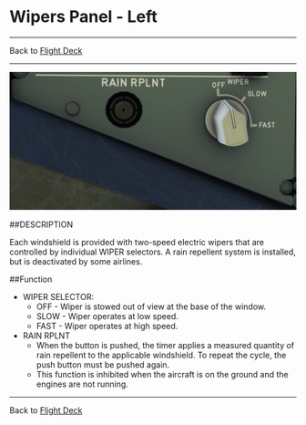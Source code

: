 # Wipers Panel - Left

---

Back to [Flight Deck](../flight-deck.md)

---

![Wipers Panel - Left](../../../assets/a32nx-briefing/overhead-panel/Wipers-Left.png "Wipers Panel - Left")

##DESCRIPTION 

Each windshield is provided with two-speed electric wipers that are controlled by individual WIPER selectors. A rain repellent system is installed, but is deactivated by some airlines.

##Function

- WIPER SELECTOR:
    - OFF - Wiper is stowed out of view at the base of the window.
    - SLOW - Wiper operates at low speed.
    - FAST - Wiper operates at high speed.
- RAIN RPLNT
    - When the button is pushed, the timer applies a measured quantity of rain repellent to the applicable windshield. To repeat the cycle, the push button must be pushed again.
    - This function is inhibited when the aircraft is on the ground and the engines are not running.

---

Back to [Flight Deck](../flight-deck.md)